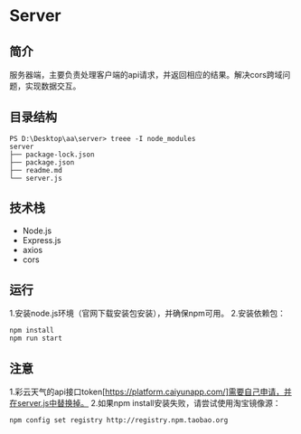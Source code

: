 # Server
## 简介
服务器端，主要负责处理客户端的api请求，并返回相应的结果。解决cors跨域问题，实现数据交互。

## 目录结构
```
PS D:\Desktop\aa\server> treee -I node_modules
server
├── package-lock.json
├── package.json
├── readme.md
└── server.js
```

## 技术栈
- Node.js
- Express.js
- axios
- cors


## 运行
1.安装node.js环境（官网下载安装包安装），并确保npm可用。
2.安装依赖包：
```
npm install
npm run start
```

## 注意
1.彩云天气的api接口token[https://platform.caiyunapp.com/]需要自己申请，并在server.js中替换掉。
2.如果npm install安装失败，请尝试使用淘宝镜像源：
```
npm config set registry http://registry.npm.taobao.org
```



